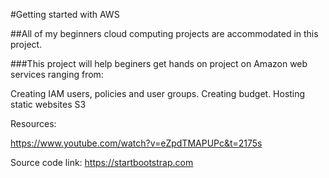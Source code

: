 
#Getting started with AWS

##All of my beginners cloud computing projects are accommodated in this project.

###This project will help beginers get hands on project on Amazon web services ranging from:

Creating IAM users, policies and user groups. Creating budget. Hosting static websites S3

Resources:

https://www.youtube.com/watch?v=eZpdTMAPUPc&t=2175s

Source code link: https://startbootstrap.com


